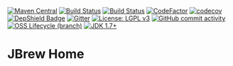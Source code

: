[![Maven Central](https://img.shields.io/maven-central/v/org.jbrew/concurrent.svg?label=Maven%20Central)](https://search.maven.org/search?q=g:%22org.jbrew%22%20AND%20a:%22concurrent%22)
[![Build Status](https://codebuild.us-east-1.amazonaws.com/badges?uuid=eyJlbmNyeXB0ZWREYXRhIjoiREpyWjkrdUNEODlGOWQvUExFVy9DNWdmWkRIZCs2ZGpJN0NDb3I5SW83SmRPbE9xSVlRcitqSi95NHUxc2JDeUowT3gyc2Y3K21ZSGpPbTNGREhScHRjPSIsIml2UGFyYW1ldGVyU3BlYyI6ImhIcG8rd1hGL0FJK2JBalAiLCJtYXRlcmlhbFNldFNlcmlhbCI6MX0%3D&branch=master)](https://aws.amazon.com/codebuild/)
[![Build Status](https://travis-ci.com/nealkumar/Concurrency-Library.svg?branch=master)](https://travis-ci.com/nealkumar/Concurrency-Library)
[![CodeFactor](https://www.codefactor.io/repository/github/nealkumar/jbrew/badge)](https://www.codefactor.io/repository/github/nealkumar/jbrew)
[![codecov](https://codecov.io/gh/nealkumar/Concurrency-Library/branch/jbrew/graph/badge.svg)](https://codecov.io/gh/nealkumar/jbrew)
[![DepShield Badge](https://depshield.sonatype.org/badges/nealkumar/JBrew/depshield.svg)](https://depshield.github.io)
[![Gitter](https://img.shields.io/gitter/room/DAVFoundation/DAV-Contributors.svg?style=flat-square)](https://gitter.im/Concurrent-Tasks/community)
[![License: LGPL v3](https://img.shields.io/badge/License-LGPL%20v3-blue.svg)](https://www.gnu.org/licenses/lgpl-3.0)
[![GitHub commit activity](https://img.shields.io/github/commit-activity/y/nealkumar/Concurrency-Library)](https://github.com/nealkumar/Concurrency-Library/pulse)
[![OSS Lifecycle (branch)](https://img.shields.io/osslifecycle/nealkumar/Concurrency-Library?color=yellow)](https://github.com/Netflix/osstracker)
[![JDK 1.7+](https://img.shields.io/badge/jdk-1.7%2B-purple)](https://www.oracle.com/java/technologies/javase-jdk13-downloads.html)
# JBrew Home
